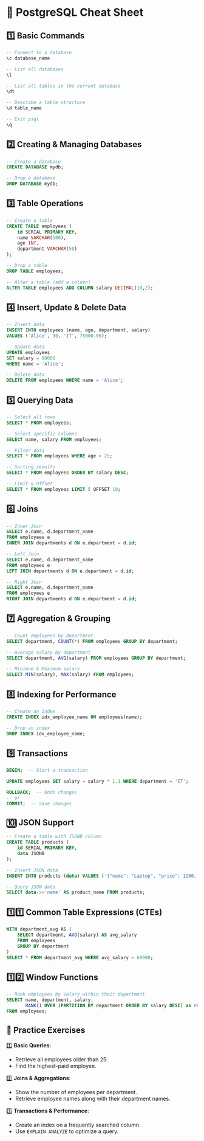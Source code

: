# 🚀 PostgreSQL Cheat Sheet

## 1️⃣ Basic Commands
```sql
-- Connect to a database
\c database_name

-- List all databases
\l

-- List all tables in the current database
\dt

-- Describe a table structure
\d table_name

-- Exit psql
\q
```

## 2️⃣ Creating & Managing Databases
```sql
-- Create a database
CREATE DATABASE mydb;

-- Drop a database
DROP DATABASE mydb;
```

## 3️⃣ Table Operations
```sql
-- Create a table
CREATE TABLE employees (
    id SERIAL PRIMARY KEY,
    name VARCHAR(100),
    age INT,
    department VARCHAR(50)
);

-- Drop a table
DROP TABLE employees;

-- Alter a table (add a column)
ALTER TABLE employees ADD COLUMN salary DECIMAL(10,2);
```

## 4️⃣ Insert, Update & Delete Data
```sql
-- Insert data
INSERT INTO employees (name, age, department, salary)
VALUES ('Alice', 30, 'IT', 75000.00);

-- Update data
UPDATE employees
SET salary = 80000
WHERE name = 'Alice';

-- Delete data
DELETE FROM employees WHERE name = 'Alice';
```

## 5️⃣ Querying Data
```sql
-- Select all rows
SELECT * FROM employees;

-- Select specific columns
SELECT name, salary FROM employees;

-- Filter data
SELECT * FROM employees WHERE age > 25;

-- Sorting results
SELECT * FROM employees ORDER BY salary DESC;

-- Limit & Offset
SELECT * FROM employees LIMIT 5 OFFSET 10;
```

## 6️⃣ Joins
```sql
-- Inner Join
SELECT e.name, d.department_name
FROM employees e
INNER JOIN departments d ON e.department = d.id;

-- Left Join
SELECT e.name, d.department_name
FROM employees e
LEFT JOIN departments d ON e.department = d.id;

-- Right Join
SELECT e.name, d.department_name
FROM employees e
RIGHT JOIN departments d ON e.department = d.id;
```

## 7️⃣ Aggregation & Grouping
```sql
-- Count employees by department
SELECT department, COUNT(*) FROM employees GROUP BY department;

-- Average salary by department
SELECT department, AVG(salary) FROM employees GROUP BY department;

-- Minimum & Maximum salary
SELECT MIN(salary), MAX(salary) FROM employees;
```

## 8️⃣ Indexing for Performance
```sql
-- Create an index
CREATE INDEX idx_employee_name ON employees(name);

-- Drop an index
DROP INDEX idx_employee_name;
```

## 9️⃣ Transactions
```sql
BEGIN;  -- Start a transaction

UPDATE employees SET salary = salary * 1.1 WHERE department = 'IT';

ROLLBACK;  -- Undo changes
-- or
COMMIT;  -- Save changes
```

## 🔟 JSON Support
```sql
-- Create a table with JSONB column
CREATE TABLE products (
    id SERIAL PRIMARY KEY,
    data JSONB
);

-- Insert JSON data
INSERT INTO products (data) VALUES ('{"name": "Laptop", "price": 1200, "brand": "Dell"}');

-- Query JSON data
SELECT data->>'name' AS product_name FROM products;
```

## 1️⃣1️⃣ Common Table Expressions (CTEs)
```sql
WITH department_avg AS (
    SELECT department, AVG(salary) AS avg_salary
    FROM employees
    GROUP BY department
)
SELECT * FROM department_avg WHERE avg_salary > 60000;
```

## 1️⃣2️⃣ Window Functions
```sql
-- Rank employees by salary within their department
SELECT name, department, salary,
       RANK() OVER (PARTITION BY department ORDER BY salary DESC) as rank
FROM employees;
```

## 🎯 Practice Exercises
1️⃣ **Basic Queries**:
   - Retrieve all employees older than 25.
   - Find the highest-paid employee.

2️⃣ **Joins & Aggregations**:
   - Show the number of employees per department.
   - Retrieve employee names along with their department names.

3️⃣ **Transactions & Performance**:
   - Create an index on a frequently searched column.
   - Use `EXPLAIN ANALYZE` to optimize a query.
